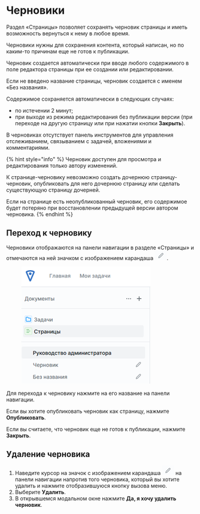 # Черновики

Раздел «Страницы» позволяет сохранять черновик страницы и иметь возможность вернуться к нему в любое время.

Черновики нужны для сохранения контента, который написан, но по каким-то причинам еще не готов к публикации.

Черновик создается автоматически при вводе любого содержимого в поле редактора страницы при ее создании или редактировании.&#x20;

Если не введено название страницы, черновик создается с именем «Без названия».

Содержимое сохраняется автоматически в следующих случаях:

* по истечении 2 минут;
* при выходе из режима редактирования без публикации версии (при переходе на другую страницу или при нажатии кнопки **Закрыть**).

В черновиках отсутствует панель инструментов для управления отслеживанием, связыванием с задачей, вложениями и комментариями.

{% hint style="info" %}
Черновик доступен для просмотра и редактирования только автору изменений.

К странице-черновику невозможно создать дочернюю страницу-черновик, опубликовать для него дочернюю страницу или сделать существующую страницу дочерней.

Если на странице есть неопубликованный черновик, его содержимое будет потеряно при восстановлении предыдущей версии автором черновика.
{% endhint %}

## Переход к черновику

Черновики отображаются на панели навигации в разделе «Страницы» и отмечаются на ней значком с изображением карандаша ![](<../../../.gitbook/assets/изображение (1) (1) (1).png>).

<figure><img src="../../../.gitbook/assets/изображение (3) (1).png" alt=""><figcaption></figcaption></figure>

Для перехода к черновику нажмите на его название на панели навигации.&#x20;

Если вы хотите опубликовать черновик как страницу, нажмите **Опубликовать**.

Если вы считаете, что черновик еще не готов к публикации, нажмите **Закрыть**.

## Удаление черновика

1. Наведите курсор на значок с изображением карандаша <img src="../../../.gitbook/assets/изображение (1) (1) (1).png" alt="" data-size="line"> на панели навигации напротив того черновика, который вы хотите удалить и нажмите отобразившуюся кнопку вызова меню.
2. Выберите **Удалить**.
3. В открывшемся модальном окне нажмите **Да, я хочу удалить черновик**.&#x20;

